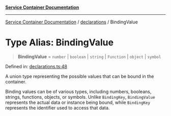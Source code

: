 [**Service Container Documentation**](../../README.md)

***

[Service Container Documentation](../../README.md) / [declarations](../README.md) / BindingValue

# Type Alias: BindingValue

> **BindingValue** = `number` \| `boolean` \| `string` \| `Function` \| `object` \| `symbol`

Defined in: [declarations.ts:48](https://github.com/stonemjs/service-container/blob/5a701d60c47419b2e55af779088aed1ae998b66e/src/declarations.ts#L48)

A union type representing the possible values that can be bound in the container.

Binding values can be of various types, including numbers, booleans, strings, functions, objects, or symbols.
Unlike `BindingKey`, `BindingValue` represents the actual data or instance being bound, while `BindingKey` represents the identifier used to access that data.
